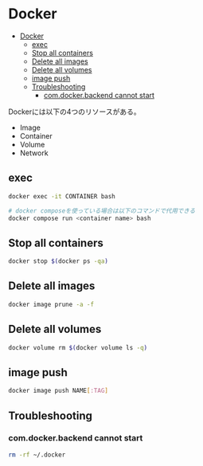 # Docker

- [Docker](#docker)
  - [exec](#exec)
  - [Stop all containers](#stop-all-containers)
  - [Delete all images](#delete-all-images)
  - [Delete all volumes](#delete-all-volumes)
  - [image push](#image-push)
  - [Troubleshooting](#troubleshooting)
    - [com.docker.backend cannot start](#comdockerbackend-cannot-start)

Dockerには以下の4つのリソースがある。

- Image
- Container
- Volume
- Network

## exec

```sh
docker exec -it CONTAINER bash

# docker composeを使っている場合は以下のコマンドで代用できる
docker compose run <container name> bash
```

## Stop all containers

```sh
docker stop $(docker ps -qa)
```

## Delete all images

```sh
docker image prune -a -f
```

## Delete all volumes

```sh
docker volume rm $(docker volume ls -q)
```

## image push

```sh
docker image push NAME[:TAG]
```

## Troubleshooting

### com.docker.backend cannot start

```sh
rm -rf ~/.docker
```
